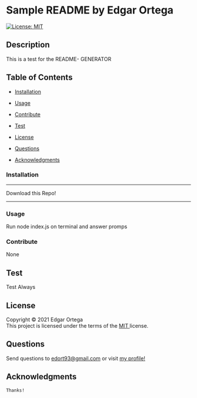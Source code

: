 # Sample README by Edgar Ortega
  [![License: MIT](https://img.shields.io/badge/License-MIT-yellow.svg)](https://opensource.org/licenses/MIT)
  ## Description
  
  This is a test for the README- GENERATOR

  ## Table of Contents
  * [Installation](#installation)
  * [Usage](#usage)
  * [Contribute](#contribute)
  * [Test](#test)
   
 * [License](#license)
  
   
  * [Questions](#questions)
  * [Acknowledgments](#acknowledgments)
  
  ### Installation

  ***
  Download this Repo!
***
  
  ### Usage
  Run node index.js on terminal and answer promps
 

  ### Contribute
  None

  ## Test
  Test Always

  
  ## License
  Copyright &copy; 2021 Edgar Ortega <br>
  This project is licensed under the terms of the  <a href=" https://opensource.org/licenses/MIT" target= "_blank" > MIT </a> license. 
  
 
  
  
  ## Questions
  Send questions to edort93@gmail.com or visit <a href="https://github.com/edgarO93" target= "_blank" >my profile! </a><br>
  
  ## Acknowledgments
~~~
Thanks!
~~~

  
  
  